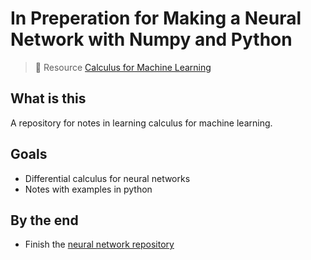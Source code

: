 # In Preperation for Making a Neural Network with Numpy and Python

> 📖 Resource
> [Calculus for Machine Learning ](https://www.youtube.com/playlist?list=PLRDl2inPrWQVu2OvnTvtkRpJ-wz-URMJx)

## What is this

A repository for notes in learning calculus for machine learning.

## Goals

-   Differential calculus for neural networks
-   Notes with examples in python

## By the end

-   Finish the [neural network repository](https://github.com/MiguelPartosa/Nueral-Network)
